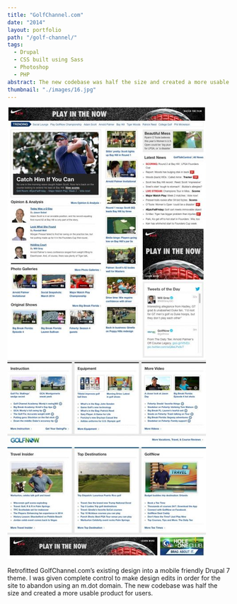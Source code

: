 ```yaml
---
title: "GolfChannel.com"
date: "2014"
layout: portfolio
path: "/golf-channel/"
tags:
  - Drupal
  - CSS built using Sass
  - Photoshop
  - PHP
abstract: The new codebase was half the size and created a more usable product for users.
thumbnail: "./images/16.jpg"
---
```

![](./images/16.jpg)

Retrofitted GolfChannel.com’s existing design into a mobile friendly Drupal 7 theme. I was given complete control to make design edits in order for the site to abandon using an m.dot domain. The new codebase was half the size and created a more usable product for users.
